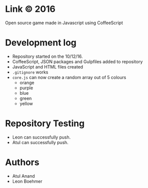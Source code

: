 # Link © 2016
Open source game made in Javascript using CoffeeScript

# Development log
* Repository started on the 10/12/16.
* CoffeeScript, JSON packages and Gulpfiles added to repository
* JavaScript and HTML files created
* `.gitignore` works
* `core.js` can now create a random array out of 5 colours
  * orange
  * purple
  * blue
  * green
  * yellow


# Repository Testing
* Leon can successfully push.
* Atul can successfully push.

# Authors
* Atul Anand 
* Leon Boehmer
